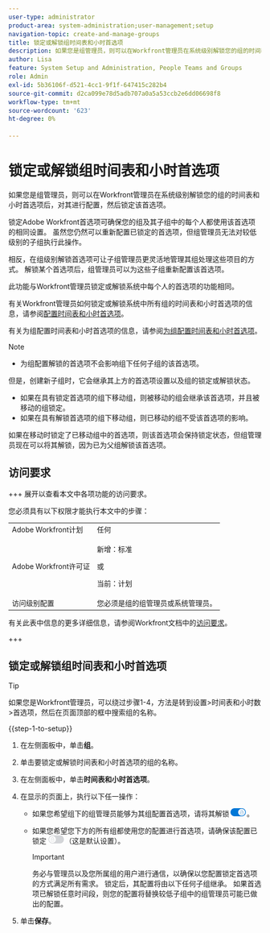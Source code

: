 ```yaml
---
user-type: administrator
product-area: system-administration;user-management;setup
navigation-topic: create-and-manage-groups
title: 锁定或解锁组时间表和小时首选项
description: 如果您是组管理员，则可以在Workfront管理员在系统级别解锁您的组的时间表和小时首选项后，对其进行配置，然后锁定该首选项。
author: Lisa
feature: System Setup and Administration, People Teams and Groups
role: Admin
exl-id: 5b36106f-d521-4cc1-9f1f-647415c282b4
source-git-commit: d2ca099e78d5adb707a0a5a53ccb2e6dd06698f8
workflow-type: tm+mt
source-wordcount: '623'
ht-degree: 0%

---
```


# 锁定或解锁组时间表和小时首选项

如果您是组管理员，则可以在Workfront管理员在系统级别解锁您的组的时间表和小时首选项后，对其进行配置，然后锁定该首选项。

锁定Adobe Workfront首选项可确保您的组及其子组中的每个人都使用该首选项的相同设置。 虽然您仍然可以重新配置已锁定的首选项，但组管理员无法对较低级别的子组执行此操作。

相反，在组级别解锁首选项可让子组管理员更灵活地管理其组处理这些项目的方式。 解锁某个首选项后，组管理员可以为这些子组重新配置该首选项。

此功能与Workfront管理员锁定或解锁系统中每个人的首选项的功能相同。

有关Workfront管理员如何锁定或解锁系统中所有组的时间表和小时首选项的信息，请参阅[配置时间表和小时首选项](../../../administration-and-setup/set-up-workfront/configure-timesheets-schedules/timesheet-and-hour-preferences.md)。

有关为组配置时间表和小时首选项的信息，请参阅[为组配置时间表和小时首选项](../../../administration-and-setup/manage-groups/create-and-manage-groups/configure-timesheet-hour-preferences-group.md)。

<!--
Unlike other Lock/Unlock articles that start just like this one, we need the steps here. In other areas, the lock/unlock step is part of the article about setting preferences or creating statuses.</p>
-->

>[!NOTE]
>
>* 为组配置解锁的首选项不会影响组下任何子组的该首选项。
>
>  但是，创建新子组时，它会继承其上方的首选项设置以及组的锁定或解锁状态。
>
>* 如果在具有锁定首选项的组下移动组，则被移动的组会继承该首选项，并且被移动的组锁定。
>* 如果在具有解锁首选项的组下移动组，则已移动的组不受该首选项的影响。
>
>  如果在移动时锁定了已移动组中的首选项，则该首选项会保持锁定状态，但组管理员现在可以将其解锁，因为已为父组解锁该首选项。

## 访问要求

+++ 展开以查看本文中各项功能的访问要求。

您必须具有以下权限才能执行本文中的步骤：

<table style="table-layout:auto"> 
 <col> 
 <col> 
 <tbody> 
  <tr> 
   <td role="rowheader">Adobe Workfront计划</td> 
   <td>任何</td> 
  </tr> 
  <tr> 
  <tr> 
   <td role="rowheader">Adobe Workfront许可证</td> 
   <td><p>新增：标准</p>
       <p>或</p>
       <p>当前：计划</p></td>
  </tr> 
  </tr> 
  <tr> 
   <td role="rowheader">访问级别配置</td> 
   <td>您必须是组的组管理员或系统管理员。</td>
  </tr> 
 </tbody> 
</table>

有关此表中信息的更多详细信息，请参阅Workfront文档中的[访问要求](/help/quicksilver/administration-and-setup/add-users/access-levels-and-object-permissions/access-level-requirements-in-documentation.md)。

+++

## 锁定或解锁组时间表和小时首选项

>[!TIP]
>
>如果您是Workfront管理员，可以绕过步骤1-4，方法是转到设置>时间表和小时数>首选项，然后在页面顶部的框中搜索组的名称。

{{step-1-to-setup}}

1. 在左侧面板中，单击&#x200B;**组**。
1. 单击要锁定或解锁时间表和小时首选项的组的名称。
1. 在左侧面板中，单击&#x200B;**时间表和小时首选项**。

1. 在显示的页面上，执行以下任一操作：

   * 如果您希望组下的组管理员能够为其组配置首选项，请将其解锁![解锁切换](assets/unlock-toggle-button.png)。
   * 如果您希望您下方的所有组都使用您的配置进行首选项，请确保该配置已锁定![锁定切换](assets/lock-toggle-button.png)（这是默认设置）。

     >[!IMPORTANT]
     >
     >务必与管理员以及您所属组的用户进行通信，以确保以您配置锁定首选项的方式满足所有需求。 锁定后，其配置将由以下任何子组继承。 如果首选项已解锁任意时间段，则您的配置将替换较低子组中的组管理员可能已做出的配置。

1. 单击&#x200B;**保存**。

